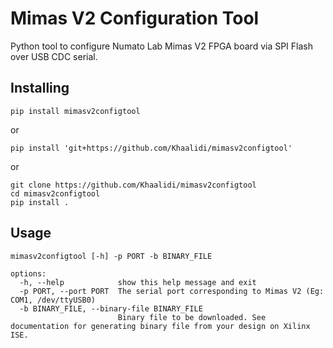 # Mimas V2 Configuration Tool

Python tool to configure Numato Lab Mimas V2 FPGA board via SPI Flash over USB CDC serial.

## Installing

```
pip install mimasv2configtool
```

or

```
pip install 'git+https://github.com/Khaalidi/mimasv2configtool' 
```

or 
```
git clone https://github.com/Khaalidi/mimasv2configtool
cd mimasv2configtool
pip install .
```
## Usage
```
mimasv2configtool [-h] -p PORT -b BINARY_FILE

options:
  -h, --help            show this help message and exit
  -p PORT, --port PORT  The serial port corresponding to Mimas V2 (Eg: COM1, /dev/ttyUSB0)
  -b BINARY_FILE, --binary-file BINARY_FILE
                        Binary file to be downloaded. See documentation for generating binary file from your design on Xilinx ISE.
```